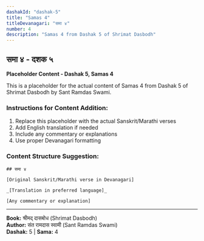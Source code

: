 ```yaml
---
dashakId: "dashak-5"
title: "Samas 4"
titleDevanagari: "समा ४"
number: 4
description: "Samas 4 from Dashak 5 of Shrimat Dasbodh"
---
```


## समा ४ - दशक ५

<!-- TODO: Add the actual Sanskrit/Marathi content here -->

**Placeholder Content - Dashak 5, Samas 4**

This is a placeholder for the actual content of Samas 4 from Dashak 5 of Shrimat Dasbodh by Sant Ramdas Swami.

### Instructions for Content Addition:
1. Replace this placeholder with the actual Sanskrit/Marathi verses
2. Add English translation if needed
3. Include any commentary or explanations
4. Use proper Devanagari formatting

### Content Structure Suggestion:
```
## समा ४

[Original Sanskrit/Marathi verse in Devanagari]

_[Translation in preferred language]_

[Any commentary or explanation]
```

---
**Book:** श्रीमद् दासबोध (Shrimat Dasbodh)  
**Author:** संत रामदास स्वामी (Sant Ramdas Swami)  
**Dashak:** 5 | **Sama:** 4
